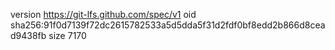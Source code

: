 version https://git-lfs.github.com/spec/v1
oid sha256:91f0d7139f72dc2615782533a5d5dda5f31d2fdf0bf8edd2b866d8cead9438fb
size 7170
